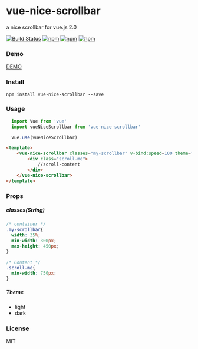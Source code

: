 # vue-nice-scrollbar

a nice scrollbar for vue.js 2.0

[![Build Status](https://travis-ci.org/Undrizzle/vue-nice-scrollbar.svg?branch=master)](https://travis-ci.org/undrizzle/vue-nice-scrollbar) [![npm](https://img.shields.io/npm/v/vue-nice-scrollbar.svg?style=flat-square)](https://www.npmjs.com/package/vue-nice-scrollbar) [![npm](https://img.shields.io/npm/dt/vue-nice-scrollbar.svg?style=flat-square)](https://www.npmjs.com/package/vue-nice-scrollbar) [![npm](https://img.shields.io/npm/l/vue-nice-scrollbar.svg?style=flat-square)](https://www.npmjs.com/package/vue-nice-scrollbar)

### Demo
[DEMO](http://undrizzle.github.io/vue-nice-scrollbar)

### Install

```
npm install vue-nice-scrollbar --save
```

### Usage

```js
  import Vue from 'vue'
  import vueNiceScrollbar from 'vue-nice-scrollbar'

  Vue.use(vueNiceScrollbar)
```

``` html
<template>
    <vue-nice-scrollbar classes="my-scrollbar" v-bind:speed=100 theme="light">
        <div class="scroll-me">
            //scroll-content
        </div>
    </vue-nice-scrollbar>
</template>
```

### Props
##### classes(String)

```css
/* container */
.my-scrollbar{
  width: 35%;
  min-width: 300px;
  max-height: 450px;
}

/* Content */
.scroll-me{
  min-width: 750px;
}
```

##### Theme

  * light
  * dark

### License

  MIT
